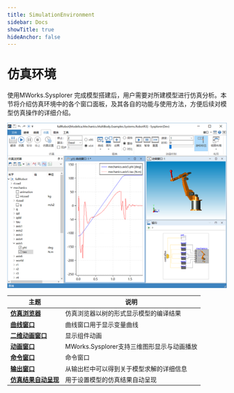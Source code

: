 ```yaml
---
title: SimulationEnvironment
sidebar: Docs
showTitle: true
hideAnchor: false
---
```

# 仿真环境

使用MWorks.Sysplorer 完成模型搭建后，用户需要对所建模型进行仿真分析。本节将介绍仿真环境中的各个窗口面板，及其各自的功能与使用方法，方便后续对模型仿真操作的详细介绍。

![仿真环境](SimulationEnvironment.assets/仿真环境.png)


| 主题                                                         | 说明                                       |
| ------------------------------------------------------------ | ------------------------------------------ |
| **[仿真浏览器](#/forthExample/SimulationEnvironment/SimulationBrowser)** | 仿真浏览器以树的形式显示模型的编译结果     |
| **[曲线窗口](#/forthExample/SimulationEnvironment/PlotWindow)** | 曲线窗口用于显示变量曲线                   |
| **[二维动画窗口](#/forthExample/SimulationEnvironment/2AnimationWindow)** | 显示组件动画                               |
| **[动画窗口](#/forthExample/SimulationEnvironment/AnimationWindow)** | MWorks.Sysplorer支持三维图形显示与动画播放 |
| **[命令窗口](#/forthExample/SimulationEnvironment/PythonCommand)** | 命令窗口                                   |
| **[输出窗口](#/forthExample/SimulationEnvironment/OutputBar)** | 从输出栏中可以得到关于模型求解的详细信息   |
| **[仿真结果自动呈现](#/forthExample/SimulationEnvironment/AutomaticSimulationResults)** | 用于设置模型的仿真结果自动呈现             |

